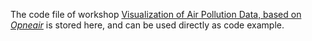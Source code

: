 The code file of workshop [Visualization of Air Pollution Data, based on *Opneair*](https://thinkswhat.github.io/teaching/Openair) is stored here, and can be used directly as code example.
